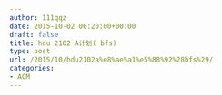 ```yaml
---
author: 111qqz
date: 2015-10-02 06:20:00+00:00
draft: false
title: hdu 2102 A计划( bfs)
type: post
url: /2015/10/hdu2102a%e8%ae%a1%e5%88%92%28bfs%29/
categories:
- ACM
---
```


